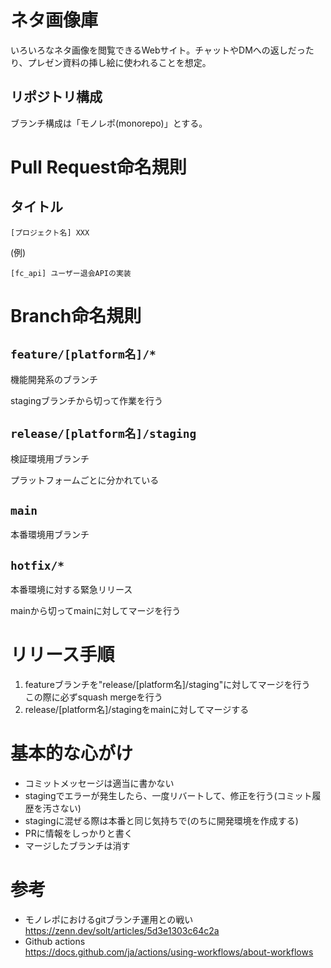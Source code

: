 # ネタ画像庫

いろいろなネタ画像を閲覧できるWebサイト。チャットやDMへの返しだったり、プレゼン資料の挿し絵に使われることを想定。
## リポジトリ構成

ブランチ構成は「モノレポ(monorepo)」とする。

# Pull Request命名規則

## タイトル

`[プロジェクト名] XXX`

(例)

`[fc_api] ユーザー退会APIの実装` 

# Branch命名規則

## `feature/[platform名]/*`

機能開発系のブランチ

stagingブランチから切って作業を行う

## `release/[platform名]/staging`

検証環境用ブランチ

プラットフォームごとに分かれている

## `main`

本番環境用ブランチ

## `hotfix/*`

本番環境に対する緊急リリース

mainから切ってmainに対してマージを行う

# リリース手順

1. featureブランチを"release/[platform名]/staging"に対してマージを行う  
この際に必ずsquash mergeを行う
2. release/[platform名]/stagingをmainに対してマージする

# 基本的な心がけ

- コミットメッセージは適当に書かない
- stagingでエラーが発生したら、一度リバートして、修正を行う(コミット履歴を汚さない)
- stagingに混ぜる際は本番と同じ気持ちで(のちに開発環境を作成する)
- PRに情報をしっかりと書く
- マージしたブランチは消す

# 参考

* モノレポにおけるgitブランチ運用との戦い  
https://zenn.dev/solt/articles/5d3e1303c64c2a
* Github actions  
https://docs.github.com/ja/actions/using-workflows/about-workflows
